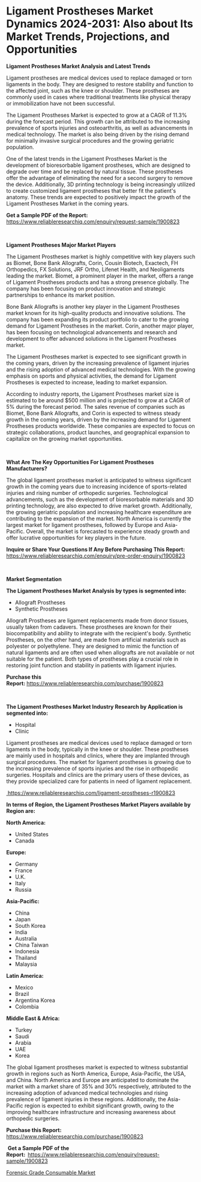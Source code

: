 <p><h1>Ligament Prostheses Market Dynamics 2024-2031: Also about Its Market Trends, Projections, and Opportunities</h1></p><p><strong>Ligament Prostheses Market Analysis and Latest Trends</strong></p>
<p><p>Ligament prostheses are medical devices used to replace damaged or torn ligaments in the body. They are designed to restore stability and function to the affected joint, such as the knee or shoulder. These prostheses are commonly used in cases where traditional treatments like physical therapy or immobilization have not been successful.</p><p>The Ligament Prostheses Market is expected to grow at a CAGR of 11.3% during the forecast period. This growth can be attributed to the increasing prevalence of sports injuries and osteoarthritis, as well as advancements in medical technology. The market is also being driven by the rising demand for minimally invasive surgical procedures and the growing geriatric population.</p><p>One of the latest trends in the Ligament Prostheses Market is the development of bioresorbable ligament prostheses, which are designed to degrade over time and be replaced by natural tissue. These prostheses offer the advantage of eliminating the need for a second surgery to remove the device. Additionally, 3D printing technology is being increasingly utilized to create customized ligament prostheses that better fit the patient's anatomy. These trends are expected to positively impact the growth of the Ligament Prostheses Market in the coming years.</p></p>
<p><strong>Get a Sample PDF of the Report:&nbsp;</strong> <a href="https://www.reliableresearchiq.com/enquiry/request-sample/1900823">https://www.reliableresearchiq.com/enquiry/request-sample/1900823</a></p>
<p>&nbsp;</p>
<p><strong>Ligament Prostheses Major Market Players</strong></p>
<p><p>The Ligament Prostheses market is highly competitive with key players such as Biomet, Bone Bank Allografts, Corin, Cousin Biotech, Exactech, FH Orthopedics, FX Solutions, JRF Ortho, Lifenet Health, and Neoligaments leading the market. Biomet, a prominent player in the market, offers a range of Ligament Prostheses products and has a strong presence globally. The company has been focusing on product innovation and strategic partnerships to enhance its market position.</p><p>Bone Bank Allografts is another key player in the Ligament Prostheses market known for its high-quality products and innovative solutions. The company has been expanding its product portfolio to cater to the growing demand for Ligament Prostheses in the market. Corin, another major player, has been focusing on technological advancements and research and development to offer advanced solutions in the Ligament Prostheses market.</p><p>The Ligament Prostheses market is expected to see significant growth in the coming years, driven by the increasing prevalence of ligament injuries and the rising adoption of advanced medical technologies. With the growing emphasis on sports and physical activities, the demand for Ligament Prostheses is expected to increase, leading to market expansion.</p><p>According to industry reports, the Ligament Prostheses market size is estimated to be around $500 million and is projected to grow at a CAGR of 5% during the forecast period. The sales revenue of companies such as Biomet, Bone Bank Allografts, and Corin is expected to witness steady growth in the coming years, driven by the increasing demand for Ligament Prostheses products worldwide. These companies are expected to focus on strategic collaborations, product launches, and geographical expansion to capitalize on the growing market opportunities.</p></p>
<p>&nbsp;</p>
<p><strong>What Are The Key Opportunities For Ligament Prostheses Manufacturers?</strong></p>
<p><p>The global ligament prostheses market is anticipated to witness significant growth in the coming years due to increasing incidence of sports-related injuries and rising number of orthopedic surgeries. Technological advancements, such as the development of bioresorbable materials and 3D printing technology, are also expected to drive market growth. Additionally, the growing geriatric population and increasing healthcare expenditure are contributing to the expansion of the market. North America is currently the largest market for ligament prostheses, followed by Europe and Asia-Pacific. Overall, the market is forecasted to experience steady growth and offer lucrative opportunities for key players in the future.</p></p>
<p><strong>Inquire or Share Your Questions If Any Before Purchasing This Report:</strong> <a href="https://www.reliableresearchiq.com/enquiry/pre-order-enquiry/1900823">https://www.reliableresearchiq.com/enquiry/pre-order-enquiry/1900823</a></p>
<p>&nbsp;</p>
<p><strong>Market Segmentation</strong></p>
<p><strong>The Ligament Prostheses Market Analysis by types is segmented into:</strong></p>
<p><ul><li>Allograft Prostheses</li><li>Synthetic Prostheses</li></ul></p>
<p><p>Allograft Prostheses are ligament replacements made from donor tissues, usually taken from cadavers. These prostheses are known for their biocompatibility and ability to integrate with the recipient's body. Synthetic Prostheses, on the other hand, are made from artificial materials such as polyester or polyethylene. They are designed to mimic the function of natural ligaments and are often used when allografts are not available or not suitable for the patient. Both types of prostheses play a crucial role in restoring joint function and stability in patients with ligament injuries.</p></p>
<p><strong>Purchase this Report:&nbsp;</strong><a href="https://www.reliableresearchiq.com/purchase/1900823">https://www.reliableresearchiq.com/purchase/1900823</a></p>
<p>&nbsp;</p>
<p><strong>The Ligament Prostheses Market Industry Research by Application is segmented into:</strong></p>
<p><ul><li>Hospital</li><li>Clinic</li></ul></p>
<p><p>Ligament prostheses are medical devices used to replace damaged or torn ligaments in the body, typically in the knee or shoulder. These prostheses are mainly used in hospitals and clinics, where they are implanted through surgical procedures. The market for ligament prostheses is growing due to the increasing prevalence of sports injuries and the rise in orthopedic surgeries. Hospitals and clinics are the primary users of these devices, as they provide specialized care for patients in need of ligament replacement.</p></p>
<p><a href="https://www.reliableresearchiq.com/ligament-prostheses-r1900823">&nbsp;https://www.reliableresearchiq.com/ligament-prostheses-r1900823</a></p>
<p><strong>In terms of Region, the Ligament Prostheses Market Players available by Region are:</strong></p>
<p>
    <p> <strong> North America: </strong>
        <ul>
            <li>United States</li>
            <li>Canada</li>
        </ul>
        </p> 
    <p> <strong> Europe: </strong>
        <ul>
            <li>Germany</li>
            <li>France</li>
            <li>U.K.</li>
            <li>Italy</li>
            <li>Russia</li>
        </ul>
        </p> 
    <p> <strong> Asia-Pacific: </strong>
        <ul>
            <li>China</li>
            <li>Japan</li>
            <li>South Korea</li>
            <li>India</li>
            <li>Australia</li>
            <li>China Taiwan</li>
            <li>Indonesia</li>
            <li>Thailand</li>
            <li>Malaysia</li>
        </ul>
        </p> 
    <p> <strong> Latin America: </strong>
        <ul>
            <li>Mexico</li>
            <li>Brazil</li>
            <li>Argentina Korea</li>
            <li>Colombia</li>
        </ul>
        </p> 
    <p> <strong> Middle East & Africa: </strong>
        <ul>
            <li>Turkey</li>
            <li>Saudi</li>
            <li>Arabia</li>
            <li>UAE</li>
            <li>Korea</li>
        </ul>
    </p>
    </p>
<p><p>The global ligament prostheses market is expected to witness substantial growth in regions such as North America, Europe, Asia-Pacific, the USA, and China. North America and Europe are anticipated to dominate the market with a market share of 35% and 30% respectively, attributed to the increasing adoption of advanced medical technologies and rising prevalence of ligament injuries in these regions. Additionally, the Asia-Pacific region is expected to exhibit significant growth, owing to the improving healthcare infrastructure and increasing awareness about orthopedic surgeries.</p></p>
<p><strong>Purchase this Report: </strong><a href="https://www.reliableresearchiq.com/purchase/1900823">https://www.reliableresearchiq.com/purchase/1900823</a></p>
<p>&nbsp;<strong>Get a Sample PDF of the Report:&nbsp;&nbsp;</strong><a href="https://www.reliableresearchiq.com/enquiry/request-sample/1900823">https://www.reliableresearchiq.com/enquiry/request-sample/1900823</a></p>
<p><strong></strong></p>
<p><p><a href="https://github.com/FassouRP/Market-Research-Report-List-5/blob/main/forensic-grade-consumable-market.md">Forensic Grade Consumable Market</a></p></p>